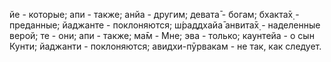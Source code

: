 йе - которые; апи - также; анйа - другим; девата̄ - богам; бхакта̄х̣ - преданные; йаджанте - поклоняются; ш́раддхайа̄ анвита̄х̣ - наделенные верой; те - они; апи - также; ма̄м - Мне; эва - только; каунтейа - о сын Кунти; йаджанти - поклоняются; авидхи-пӯрвакам - не так, как следует.